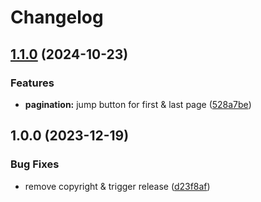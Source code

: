 # Changelog

## [1.1.0](https://github.com/tada5hi/vuecs/compare/preset-font-awesome-v1.0.0...preset-font-awesome-v1.1.0) (2024-10-23)


### Features

* **pagination:** jump button for first & last page ([528a7be](https://github.com/tada5hi/vuecs/commit/528a7be78d3a8e9fa6e26814184d62d32a994a6f))

## 1.0.0 (2023-12-19)


### Bug Fixes

* remove copyright & trigger release ([d23f8af](https://github.com/tada5hi/vuecs/commit/d23f8afe5f3f00201017925bbd0c0e8d421aae99))
